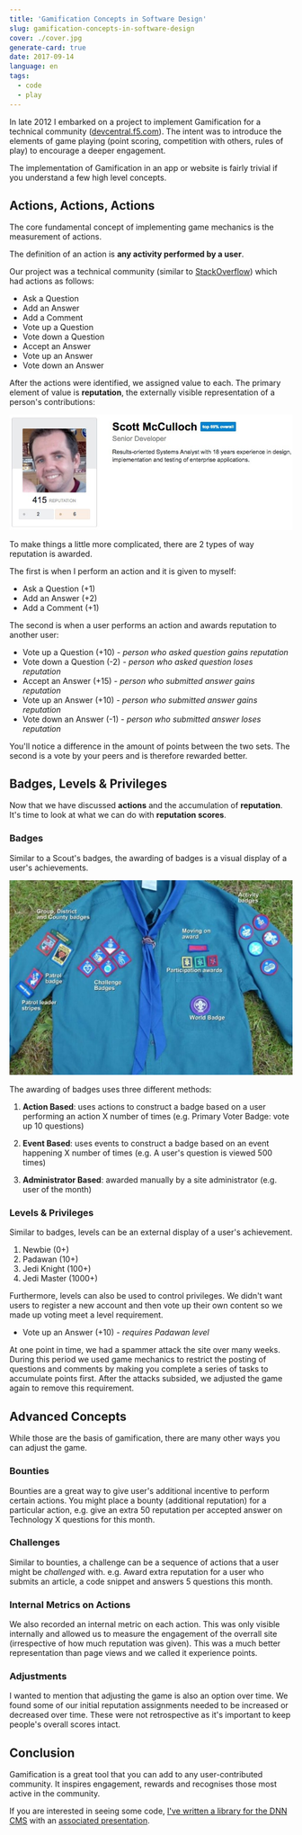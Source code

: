 ```yaml
---
title: 'Gamification Concepts in Software Design'
slug: gamification-concepts-in-software-design
cover: ./cover.jpg
generate-card: true
date: 2017-09-14
language: en
tags:
  - code
  - play
---
```


In late 2012 I embarked on a project to implement Gamification for a technical community ([devcentral.f5.com](https://devcentral.f5.com)). The intent was to introduce the elements of game playing (point scoring, competition with others, rules of play) to encourage a deeper engagement.

The implementation of Gamification in an app or website is fairly trivial if you understand a few high level concepts.

<!--more-->

## Actions, Actions, Actions

The core fundamental concept of implementing game mechanics is the measurement of actions.

The definition of an action is **any activity performed by a user**.

Our project was a technical community (similar to [StackOverflow](http://www.stackoverflow.com)) which had actions as follows:

- Ask a Question
- Add an Answer
- Add a Comment
- Vote up a Question
- Vote down a Question
- Accept an Answer
- Vote up an Answer
- Vote down an Answer

After the actions were identified, we assigned value to each. The primary element of value is **reputation**, the externally visible representation of a person's contributions:

![Reputation in Gamification](./rep.jpg)

To make things a little more complicated, there are 2 types of way reputation is awarded.

The first is when I perform an action and it is given to myself:

- Ask a Question (+1)
- Add an Answer (+2)
- Add a Comment (+1)

The second is when a user performs an action and awards reputation to another user:

- Vote up a Question (+10) - _person who asked question gains reputation_
- Vote down a Question (-2) - _person who asked question loses reputation_
- Accept an Answer (+15) - _person who submitted answer gains reputation_
- Vote up an Answer (+10) - _person who submitted answer gains reputation_
- Vote down an Answer (-1) - _person who submitted answer loses reputation_

You'll notice a difference in the amount of points between the two sets. The second is a vote by your peers and is therefore rewarded better.

## Badges, Levels & Privileges

Now that we have discussed **actions** and the accumulation of **reputation**. It's time to look at what we can do with **reputation scores**.

### Badges

Similar to a Scout's badges, the awarding of badges is a visual display of a user's achievements.

![Scout Badges](./scout-badge.jpg)

The awarding of badges uses three different methods:

1. **Action Based**: uses actions to construct a badge based on a user performing an action X number of times (e.g. Primary Voter Badge: vote up 10 questions)

2. **Event Based**: uses events to construct a badge based on an event happening X number of times (e.g. A user's question is viewed 500 times)

3. **Administrator Based**: awarded manually by a site administrator (e.g. user of the month)

### Levels & Privileges

Similar to badges, levels can be an external display of a user's achievement.

1. Newbie (0+)
2. Padawan (10+)
3. Jedi Knight (100+)
4. Jedi Master (1000+)

Furthermore, levels can also be used to control privileges. We didn't want users to register a new account and then vote up their own content so we made up voting meet a level requirement.

- Vote up an Answer (+10) - _requires Padawan level_

At one point in time, we had a spammer attack the site over many weeks. During this period we used game mechanics to restrict the posting of questions and comments by making you complete a series of tasks to accumulate points first. After the attacks subsided, we adjusted the game again to remove this requirement.

## Advanced Concepts

While those are the basis of gamification, there are many other ways you can adjust the game.

### Bounties

Bounties are a great way to give user's additional incentive to perform certain actions. You might place a bounty (additional reputation) for a particular action, e.g. give an extra 50 reputation per accepted answer on Technology X questions for this month.

### Challenges

Similar to bounties, a challenge can be a sequence of actions that a user might be _challenged_ with. e.g. Award extra reputation for a user who submits an article, a code snippet and answers 5 questions this month.

### Internal Metrics on Actions

We also recorded an internal metric on each action. This was only visible internally and allowed us to measure the engagement of the overrall site (irrespective of how much reputation was given). This was a much better representation than page views and we called it experience points.

### Adjustments

I wanted to mention that adjusting the game is also an option over time. We found some of our initial reputation assignments needed to be increased or decreased over time. These were not retrospective as it's important to keep people's overall scores intact.

## Conclusion

Gamification is a great tool that you can add to any user-contributed community. It inspires engagement, rewards and recognises those most active in the community.

If you are interested in seeing some code, [I've written a library for the DNN CMS](/files/post-assets/gamification.01.00.00.source.zip) with an [associated presentation](/files/post-assets/gamification.pptx).
